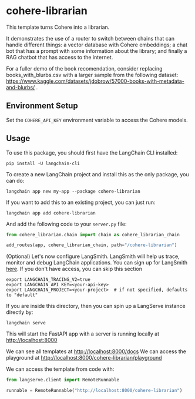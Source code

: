 
# cohere-librarian

This template turns Cohere into a librarian.

It demonstrates the use of a router to switch between chains that can handle different things: a vector database with Cohere embeddings; a chat bot that has a prompt with some information about the library; and finally a RAG chatbot that has access to the internet.

For a fuller demo of the book recomendation, consider replacing books_with_blurbs.csv with a larger sample from the following dataset: https://www.kaggle.com/datasets/jdobrow/57000-books-with-metadata-and-blurbs/ .

## Environment Setup

Set the `COHERE_API_KEY` environment variable to access the Cohere models.

## Usage

To use this package, you should first have the LangChain CLI installed:

```shell
pip install -U langchain-cli
```

To create a new LangChain project and install this as the only package, you can do:

```shell
langchain app new my-app --package cohere-librarian
```

If you want to add this to an existing project, you can just run:

```shell
langchain app add cohere-librarian
```

And add the following code to your `server.py` file:
```python
from cohere_librarian.chain import chain as cohere_librarian_chain

add_routes(app, cohere_librarian_chain, path="/cohere-librarian")
```

(Optional) Let's now configure LangSmith. 
LangSmith will help us trace, monitor and debug LangChain applications. 
You can sign up for LangSmith [here](https://smith.langchain.com/). 
If you don't have access, you can skip this section


```shell
export LANGCHAIN_TRACING_V2=true
export LANGCHAIN_API_KEY=<your-api-key>
export LANGCHAIN_PROJECT=<your-project>  # if not specified, defaults to "default"
```

If you are inside this directory, then you can spin up a LangServe instance directly by:

```shell
langchain serve
```

This will start the FastAPI app with a server is running locally at 
[http://localhost:8000](http://localhost:8000)

We can see all templates at [http://localhost:8000/docs](http://localhost:8000/docs)
We can access the playground at [http://localhost:8000/cohere-librarian/playground](http://localhost:8000/cohere-librarian/playground)  

We can access the template from code with:

```python
from langserve.client import RemoteRunnable

runnable = RemoteRunnable("http://localhost:8000/cohere-librarian")
```
